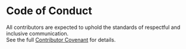 # Code of Conduct

All contributors are expected to uphold the standards of respectful and inclusive communication.  
See the full [Contributor Covenant](https://www.contributor-covenant.org/version/2/0/code_of_conduct/) for details.
